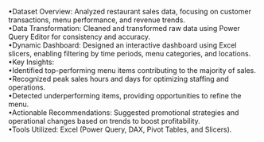 •Dataset Overview: Analyzed restaurant sales data, focusing on customer transactions, menu performance, and revenue trends.
<Br>
•Data Transformation: Cleaned and transformed raw data using Power Query Editor for consistency and accuracy.
<Br>
•Dynamic Dashboard: Designed an interactive dashboard using Excel slicers, enabling filtering by time periods, menu categories, and locations.
<Br>
•Key Insights:
<BR>
     •Identified top-performing menu items contributing to the majority of sales.
<Br>
     •Recognized peak sales hours and days for optimizing staffing and operations.
<Br>
     •Detected underperforming items, providing opportunities to refine the menu.
<Br>
•Actionable Recommendations: Suggested promotional strategies and operational changes based on trends to boost profitability.
<Br>
•Tools Utilized: Excel (Power Query, DAX, Pivot Tables, and Slicers).
